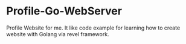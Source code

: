 # Profile-Go-WebServer
Profile Website for me. It like code example for learning how to create website with Golang via revel framework.
